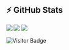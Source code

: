 ## ⚡ GitHub Stats

<img align="left" src="https://github-readme-stats.vercel.app/api?username=fumeko-ts&show_icons=true&count_private=true&theme=gruvbox" />
<img src="https://github-readme-stats.vercel.app/api/top-langs/?username=fumeko-ts&layout=compact&count_private=true&theme=gruvbox" />
<img src="https://wakatime.com/share/@fumeko_ts/0fb665c1-2e9a-4553-bd3b-3a2d385efce4.svg" />


![Visitor Badge](https://visitor-badge.laobi.icu/badge?page_id=fumeko-ts.fumeko-ts)

